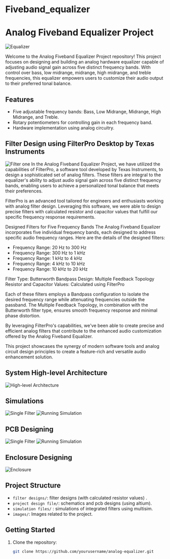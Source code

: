# Fiveband_equalizer

# Analog Fiveband Equalizer Project

![Equalizer](images/equalizer_image.png)

Welcome to the Analog Fiveband Equalizer Project repository! This project focuses on designing and building an analog hardware equalizer capable of adjusting audio signal gain across five distinct frequency bands. With control over bass, low midrange, midrange, high midrange, and treble frequencies, this equalizer empowers users to customize their audio output to their preferred tonal balance.

## Features

- Five adjustable frequency bands: Bass, Low Midrange, Midrange, High Midrange, and Treble.
- Rotary potentiometers for controlling gain in each frequency band.
- Hardware implementation using analog circuitry.

## Filter Design using FilterPro Desktop by Texas Instruments
![Filter one](images/filter1.png)
In the Analog Fiveband Equalizer Project, we have utilized the capabilities of FilterPro, a software tool developed by Texas Instruments, to design a sophisticated set of analog filters. These filters are integral to the equalizer's ability to adjust audio signal gain across five distinct frequency bands, enabling users to achieve a personalized tonal balance that meets their preferences.

FilterPro is an advanced tool tailored for engineers and enthusiasts working with analog filter design. Leveraging this software, we were able to design precise filters with calculated resistor and capacitor values that fulfill our specific frequency response requirements.

Designed Filters for Five Frequency Bands
The Analog Fiveband Equalizer incorporates five individual frequency bands, each designed to address specific audio frequency ranges. Here are the details of the designed filters:

+ Frequency Range: 20 Hz to 300 Hz
+ Frequency Range: 300 Hz to 1 kHz
+ Frequency Range: 1 kHz to 4 kHz
+ Frequency Range: 4 kHz to 10 kHz
+ Frequency Range: 10 kHz to 20 kHz

Filter Type: Butterworth Bandpass
Design: Multiple Feedback Topology
Resistor and Capacitor Values: Calculated using FilterPro

Each of these filters employs a Bandpass configuration to isolate the desired frequency range while attenuating frequencies outside the passband. The Multiple Feedback Topology, in combination with the Butterworth filter type, ensures smooth frequency response and minimal phase distortion.

By leveraging FilterPro's capabilities, we've been able to create precise and efficient analog filters that contribute to the enhanced audio customization offered by the Analog Fiveband Equalizer.

This project showcases the synergy of modern software tools and analog circuit design principles to create a feature-rich and versatile audio enhancement solution.

## System High-level Architecture
![High-level Architecture](images/highlevel_architecture.png)

## Simulations
![Single Filter](images/simulation_single_filter.png)
![Running Simulation](images/running_simulation.png)

## PCB Designing
![Single Filter](images/pcb_design.png)
![Running Simulation](images/4-layers.png)

## Enclosure Designing
![Enclosure](images/enclosure.png)

## Project Structure

- `filter designs/`: filter designs (with calculated resistor values) .
- `project design file/`: schematics and pcb designs (using altium).
- `simulation files/` : simulations of integrated filters using multisim.
- `images/`: Images related to the project.

## Getting Started

1. Clone the repository:

   ```sh
   git clone https://github.com/yourusername/analog-equalizer.git
